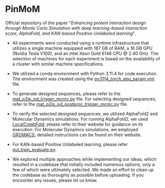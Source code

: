 # PinMoM
Official repository of the paper "_Enhancing protein interaction design through Monte Carlo Simulation with deep learning-based interaction score, AlphaFold, and KAN-based Positive-Unlabeled learning_".

- All experiments were conducted using a runtime infrastructure that utilizes a single machine equipped with 187 GB of RAM, a 16 GB GPU (Nvidia Tesla V100), and an Intel Xeon Gold 6148 CPU @ 2.40 GHz. The selection of machines for each experiment is based on the availability of a cluster with similar machine specifications.

- We utilized a conda environment with Python 3.11.4 for code execution. The environment was created using the [py3114_torch_gpu_param.yml](https://github.com/ShubhrangshuGhosh2000/PinMoM/blob/main/py3114_torch_gpu_param.yml) file.

- To generate designed sequences, please refer to the [mat_p2ip_pd_trigger_mcmc.py](https://github.com/ShubhrangshuGhosh2000/PinMoM/tree/main/codebase/proc/mat_p2ip_pd/mcmc/mat_p2ip_pd_trigger_mcmc.py) file. For selecting designed sequences, refer to the [mat_p2ip_pd_postproc_trigger_mcmc.py](https://github.com/ShubhrangshuGhosh2000/PinMoM/blob/main/codebase/postproc/mat_p2ip_pd/mcmc/mat_p2ip_pd_postproc_trigger_mcmc.py) file.

- To verify the selected designed sequences, we utilized AlphaFold2 and Molecular Dynamics simulations. For running AlphaFold2, we used [LocalColabFold](https://github.com/YoshitakaMo/localcolabfold?tab=readme-ov-file); please refer to their website for guidance on its execution. For Molecular Dynamics simulations, we employed [GROMACS](https://www.gromacs.org/); detailed instructions can be found on their website.

- For KAN-based Positive Unlabeled learning, please refer [pul_train_evaluate.py](https://github.com/ShubhrangshuGhosh2000/PinMoM/blob/main/codebase/postproc/mat_p2ip_pd/pul/proc_pul/pul_train_evaluate.py).

- We explored multiple approaches while implementing our ideas, which resulted in a codebase that initially included numerous options, only a few of which were ultimately selected. We made an effort to clean up the codebase as thoroughly as possible before uploading. If you encounter any issues, please let us know.



